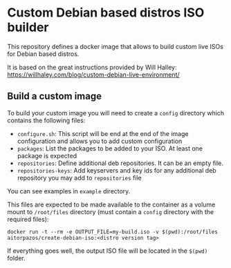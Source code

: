 # Custom Debian based distros ISO builder

This repository defines a docker image that allows to build custom live ISOs for Debian based distros.

It is based on the great instructions provided by Will Halley: https://willhaley.com/blog/custom-debian-live-environment/

## Build a custom image

To build your custom image you will need to create a `config` directory which contains the following files:

- `configure.sh`: This script will be end at the end of the image configuration and allows you to add custom configuration
- `packages`: List the packages to be added to your ISO. At least one package is expected
- `repositories`: Define additional deb repositories. It can be an empty file.
- `repositories-keys`: Add keyservers and key ids for any additional deb repository you may add to `repositories` file 

You can see examples in `example` directory.

This files are expected to be made available to the container as a volume mount to `/root/files` directory (must contain
a `config` directory with the required files):

```
docker run -t --rm -e OUTPUT_FILE=my-build.iso -v $(pwd):/root/files aitorpazos/create-debian-iso:<distro version tag>
```

If everything goes well, the output ISO file will be located in the `$(pwd)` folder.
